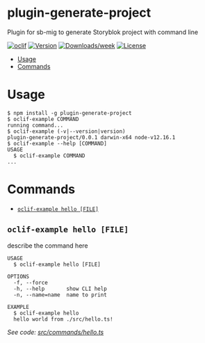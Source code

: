 plugin-generate-project
=======================

Plugin for sb-mig to generate Storyblok project with command line

[![oclif](https://img.shields.io/badge/cli-oclif-brightgreen.svg)](https://oclif.io)
[![Version](https://img.shields.io/npm/v/plugin-generate-project.svg)](https://npmjs.org/package/plugin-generate-project)
[![Downloads/week](https://img.shields.io/npm/dw/plugin-generate-project.svg)](https://npmjs.org/package/plugin-generate-project)
[![License](https://img.shields.io/npm/l/plugin-generate-project.svg)](https://github.com/sb-mig/plugin-generate-project/blob/master/package.json)

<!-- toc -->
* [Usage](#usage)
* [Commands](#commands)
<!-- tocstop -->
# Usage
<!-- usage -->
```sh-session
$ npm install -g plugin-generate-project
$ oclif-example COMMAND
running command...
$ oclif-example (-v|--version|version)
plugin-generate-project/0.0.1 darwin-x64 node-v12.16.1
$ oclif-example --help [COMMAND]
USAGE
  $ oclif-example COMMAND
...
```
<!-- usagestop -->
# Commands
<!-- commands -->
* [`oclif-example hello [FILE]`](#oclif-example-hello-file)

## `oclif-example hello [FILE]`

describe the command here

```
USAGE
  $ oclif-example hello [FILE]

OPTIONS
  -f, --force
  -h, --help       show CLI help
  -n, --name=name  name to print

EXAMPLE
  $ oclif-example hello
  hello world from ./src/hello.ts!
```

_See code: [src/commands/hello.ts](https://github.com/sb-mig/plugin-generate-project/blob/v0.0.1/src/commands/hello.ts)_
<!-- commandsstop -->
